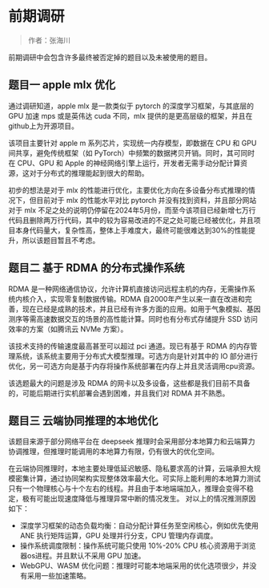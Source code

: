 # 前期调研
> 作者：张海川

前期调研中会包含许多最终被否定掉的题目以及未被使用的题目。
## 题目一 apple mlx 优化
通过调研知道，apple mlx 是一款类似于 pytorch 的深度学习框架，与其底层的 GPU 加速 mps 或是英伟达 cuda 不同，mlx 提供的是更高层级的框架，并且在github上为开源项目。

该项目主要针对 apple m 系列芯片，实现统一内存模型‌，即数据在 CPU 和 GPU 间共享，避免传统框架（如 PyTorch）中频繁的数据拷贝开销。同时，其可同时在 CPU、GPU 和 Apple 的神经网络引擎上运行，开发者无需手动分配计算资源‌，这对于分布式的推理能起到很大的帮助。

初步的想法是对于 mlx 的性能进行优化，主要优化方向在多设备分布式推理的情况下，但目前对于 mlx 的性能水平对比 pytorch 并没有找到资料，并且部分网站对于 mlx 不足之处的说明仍停留在2024年5月份，而至今该项目已经新增七万行代码且删除两万行代码，其中的较为容易改进的不足之处可能已经被优化，并且项目本身代码量大，复杂性高，整体上手难度大，最终可能很难达到30%的性能提升，所以该题目暂且不考虑。
## 题目二 基于 RDMA 的分布式操作系统
RDMA 是一种网络通信协议，允许计算机直接访问远程主机的内存，‌无需操作系统内核介入‌，实现零复制数据传输。‌RDMA 自2000年产生以来一直在改进和完善，现在已经是成熟的技术，并且已经有许多方面的应用。如用于气象模拟、基因测序等需高速数据交互的场景‌的高性能计算。同时也有‌分布式存储‌提升 SSD 访问效率的方案（如腾讯云 NVMe 方案）。

该技术支持的传输速度最高甚至可以超过 pci 通道。现已有基于 RDMA 的内存管理系统，该系统主要用于分布式大模型推理。可选方向是针对其中的 IO 部分进行优化，另一可选方向是基于内存将操作系统部署在内存上并且灵活调用cpu资源。

该选题最大的问题是涉及 RDMA 的网卡以及多设备，这些都是我们目前不具备的，可能后期进行实机部署会遇到困难，并且我们对 RDMA 并不熟悉。
## 题目三 云端协同推理的本地优化
该题目来源于部分网络平台在 deepseek 推理时会采用部分本地算力和云端算力协调推理，但推理时能调用的本地算力有限，仍有很大的优化空间。

在云端协同推理时，本地主要处理低延迟敏感、隐私要求高的计算，云端承担大规模密集计算，通过协同架构实现整体效率最大化‌。可实际上能利用的本地算力测试只有一个物理核心与十个左右的线程。并且由于本地端端加入，推理会变得不稳定，极有可能出现速度降低与推理异常中断的情况发生。
对以上的情况推测原因如下：
- 深度学习框架的动态负载均衡‌：自动分配计算任务至空闲核心，例如优先使用 ANE 执行矩阵运算，GPU 处理并行分支，CPU 管理内存调度‌。
- ‌操作系统调度限制‌：操作系统可能只使用 10%-20% CPU 核心资源用于浏览器os进程。并且默认不采用 GPU 加速。
- WebGPU、WASM 优化问题：推理时可能本地端采用的优化选项很少，并没有采用一些加速策略。
